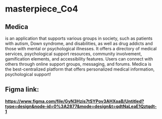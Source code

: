 # masterpiece_Co4

## Medica
is an application that supports various groups in society, such as patients with autism, Down syndrome, and disabilities, as well as drug addicts and those with mental or psychological illnesses. It offers a directory of medical services, psychological support resources, community involvement, gamification elements, and accessibility features. Users can connect with others through online support groups, messaging, and forums. 
Medica is the best-centralized platform that offers personalized
 medical information, psychological support!

 
## Figma link:
**https://www.figma.com/file/GyN3Hzis7tSYPov3AHXoaB/Untitled?type=design&node-id=0%3A2877&mode=design&t=qdtNaLeaE1Qztqdt-1**
